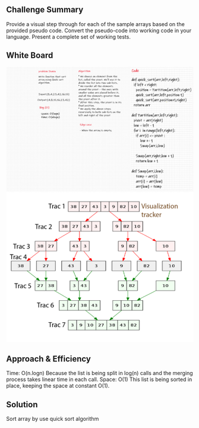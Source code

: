 ## Challenge Summary
Provide a visual step through for each of the sample arrays based on the provided pseudo code.
Convert the pseudo-code into working code in your language.
Present a complete set of working tests.


## White Board
![quick_sort](quick_sort.png)
![quick_sort_tracker](quick_sort_tracker.png)



## Approach & Efficiency
Time: O(n.logn)
Because the list is being split in log(n) calls and the merging process takes linear time in each call.
Space: O(1)
This list is being sorted in place, keeping the space at constant O(1).

## Solution 
Sort array by use quick sort algorithm